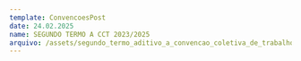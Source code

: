 ```yaml
---
template: ConvencoesPost
date: 24.02.2025
name: SEGUNDO TERMO A CCT 2023/2025
arquivo: /assets/segundo_termo_aditivo_a_convencao_coletiva_de_trabalho_2023.2025_assinado.pdf
---
```

